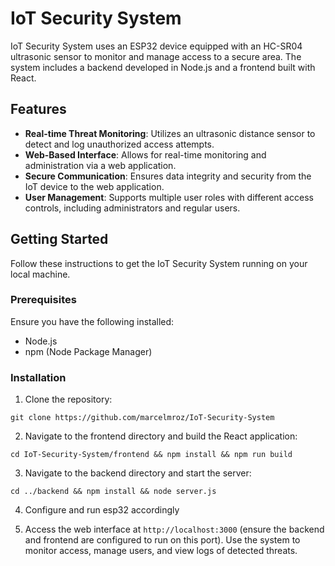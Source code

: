 # IoT Security System

IoT Security System uses an ESP32 device equipped with an HC-SR04 ultrasonic sensor to monitor and manage access to a secure area. The system includes a backend developed in Node.js and a frontend built with React.

## Features

- **Real-time Threat Monitoring**: Utilizes an ultrasonic distance sensor to detect and log unauthorized access attempts.
- **Web-Based Interface**: Allows for real-time monitoring and administration via a web application.
- **Secure Communication**: Ensures data integrity and security from the IoT device to the web application.
- **User Management**: Supports multiple user roles with different access controls, including administrators and regular users.

## Getting Started

Follow these instructions to get the IoT Security System running on your local machine.

### Prerequisites

Ensure you have the following installed:
- Node.js
- npm (Node Package Manager)

### Installation

1. Clone the repository:

`git clone https://github.com/marcelmroz/IoT-Security-System`

2. Navigate to the frontend directory and build the React application:

` cd IoT-Security-System/frontend && npm install && npm run build `

3. Navigate to the backend directory and start the server:

`cd ../backend && npm install && node server.js`

4. Configure and run esp32 accordingly

5. Access the web interface at `http://localhost:3000` (ensure the backend and frontend are configured to run on this port).
Use the system to monitor access, manage users, and view logs of detected threats.
